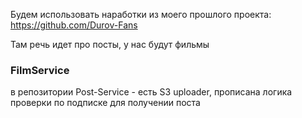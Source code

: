 
Будем использовать наработки из моего прошлого проекта: 
https://github.com/Durov-Fans

Там речь идет про посты, у нас будут фильмы

### FilmService 

в репозитории Post-Service - есть S3 uploader, прописана логика проверки по подписке для получении поста